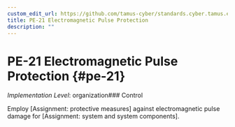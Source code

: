 ```yaml
---
custom_edit_url: https://github.com/tamus-cyber/standards.cyber.tamus.edu/tree/main/static/content/tamus.edu/TAMUS_profile.xml
title: PE-21 Electromagnetic Pulse Protection
description: ""
---
```


# PE-21 Electromagnetic Pulse Protection {#pe-21}

_Implementation Level_: organization### Control

Employ [Assignment: protective measures] against electromagnetic pulse damage for [Assignment: system and system components].

